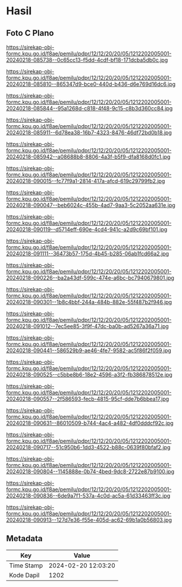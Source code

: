 # Hasil

## Foto C Plano

https://sirekap-obj-formc.kpu.go.id/f8ae/pemilu/pdpr/12/12/20/20/05/1212202005001-20240218-085738--0c65cc13-f5dd-4cdf-bf18-171dcba5db0c.jpg

https://sirekap-obj-formc.kpu.go.id/f8ae/pemilu/pdpr/12/12/20/20/05/1212202005001-20240218-085810--865347d9-bce0-440d-b436-d6e769d16dc6.jpg

https://sirekap-obj-formc.kpu.go.id/f8ae/pemilu/pdpr/12/12/20/20/05/1212202005001-20240218-085844--95a1268d-c818-4f48-9c15-c8b3d360cc84.jpg

https://sirekap-obj-formc.kpu.go.id/f8ae/pemilu/pdpr/12/12/20/20/05/1212202005001-20240218-085911--6d78ea38-16b7-4323-8476-46df72bd0b18.jpg

https://sirekap-obj-formc.kpu.go.id/f8ae/pemilu/pdpr/12/12/20/20/05/1212202005001-20240218-085942--a08688b8-8806-4a3f-b5f9-dfa8168d0fc1.jpg

https://sirekap-obj-formc.kpu.go.id/f8ae/pemilu/pdpr/12/12/20/20/05/1212202005001-20240218-090015--fc77f9a1-2814-417a-afcd-619c29799fb2.jpg

https://sirekap-obj-formc.kpu.go.id/f8ae/pemilu/pdpr/12/12/20/20/05/1212202005001-20240218-090047--beb6024c-455b-4ad7-9aa3-5c2052aa631e.jpg

https://sirekap-obj-formc.kpu.go.id/f8ae/pemilu/pdpr/12/12/20/20/05/1212202005001-20240218-090119--d5714eff-690e-4cd4-941c-a2d9c69bf101.jpg

https://sirekap-obj-formc.kpu.go.id/f8ae/pemilu/pdpr/12/12/20/20/05/1212202005001-20240218-091111--36473b57-175d-4b45-b285-06ab1fcd66a2.jpg

https://sirekap-obj-formc.kpu.go.id/f8ae/pemilu/pdpr/12/12/20/20/05/1212202005001-20240218-090226--ba2a43df-599c-474e-a6bc-bc7940679801.jpg

https://sirekap-obj-formc.kpu.go.id/f8ae/pemilu/pdpr/12/12/20/20/05/1212202005001-20240218-090301--1b8c4bbf-244a-484b-882e-55f487b2f946.jpg

https://sirekap-obj-formc.kpu.go.id/f8ae/pemilu/pdpr/12/12/20/20/05/1212202005001-20240218-091012--7ec5ee85-3f9f-47dc-ba0b-ad5267a36a71.jpg

https://sirekap-obj-formc.kpu.go.id/f8ae/pemilu/pdpr/12/12/20/20/05/1212202005001-20240218-090441--586529b9-ae46-4fe7-9582-ac5f86f2f059.jpg

https://sirekap-obj-formc.kpu.go.id/f8ae/pemilu/pdpr/12/12/20/20/05/1212202005001-20240218-090525--c5bbe8b6-18e2-4596-a3f2-fb386878512e.jpg

https://sirekap-obj-formc.kpu.go.id/f8ae/pemilu/pdpr/12/12/20/20/05/1212202005001-20240218-090557--2f586593-fecb-4815-95cf-dde7b6bbea17.jpg

https://sirekap-obj-formc.kpu.go.id/f8ae/pemilu/pdpr/12/12/20/20/05/1212202005001-20240218-090631--86010509-b744-4ac4-a482-4df0dddcf92c.jpg

https://sirekap-obj-formc.kpu.go.id/f8ae/pemilu/pdpr/12/12/20/20/05/1212202005001-20240218-090717--51c950b6-1dd3-4522-b88c-0639f80bfaf2.jpg

https://sirekap-obj-formc.kpu.go.id/f8ae/pemilu/pdpr/12/12/20/20/05/1212202005001-20240218-090804--1145888e-0b74-4bed-9dc8-2722e87b9100.jpg

https://sirekap-obj-formc.kpu.go.id/f8ae/pemilu/pdpr/12/12/20/20/05/1212202005001-20240218-090836--6de9a7f1-537a-4c0d-ac5a-61d33463ff3c.jpg

https://sirekap-obj-formc.kpu.go.id/f8ae/pemilu/pdpr/12/12/20/20/05/1212202005001-20240218-090913--127d7e36-f55e-405d-ac62-69b1a0b56803.jpg


## Metadata

| Key        | Value               |
| ---------- | ------------------- |
| Time Stamp | 2024-02-20 12:03:20 |
| Kode Dapil | 1202                |




